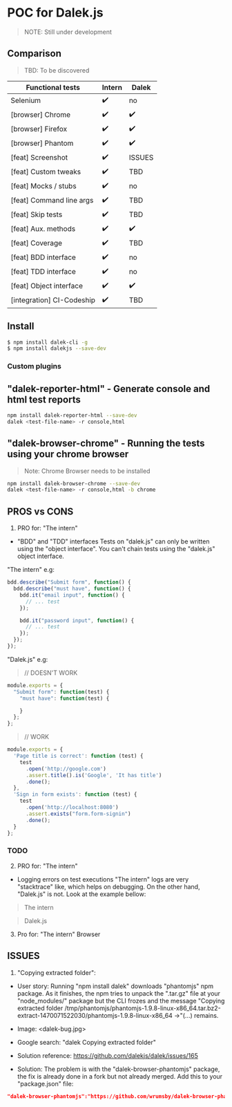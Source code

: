 # POC for Dalek.js
> NOTE: Still under development

## Comparison
> TBD: To be discovered

| Functional tests          | Intern              | Dalek
----------------------------|---------------------|-----------
| Selenium                  | :heavy_check_mark:  | no
| [browser] Chrome          | :heavy_check_mark:  | :heavy_check_mark:
| [browser] Firefox         | :heavy_check_mark:  | :heavy_check_mark:
| [browser] Phantom         | :heavy_check_mark:  | :heavy_check_mark:
| [feat] Screenshot         | :heavy_check_mark:  | ISSUES
| [feat] Custom tweaks      | :heavy_check_mark:  | TBD
| [feat] Mocks / stubs      | :heavy_check_mark:  | no
| [feat] Command line args  | :heavy_check_mark:  | TBD
| [feat] Skip tests         | :heavy_check_mark:  | TBD
| [feat] Aux. methods       | :heavy_check_mark:  | :heavy_check_mark:
| [feat] Coverage           | :heavy_check_mark:  | TBD
| [feat] BDD interface      | :heavy_check_mark:  | no
| [feat] TDD interface      | :heavy_check_mark:  | no
| [feat] Object interface   | :heavy_check_mark:  | :heavy_check_mark:
| [integration] CI-Codeship | :heavy_check_mark:  | TBD

## Install
```sh
$ npm install dalek-cli -g
$ npm install dalekjs --save-dev
```

### Custom plugins
## "dalek-reporter-html" - Generate console and html test reports
```sh
npm install dalek-reporter-html --save-dev
dalek <test-file-name> -r console,html
```

## "dalek-browser-chrome" - Running the tests using your chrome browser
> Note: Chrome Browser needs to be installed

```sh
npm install dalek-browser-chrome --save-dev
dalek <test-file-name> -r console,html -b chrome
```

## PROS vs CONS
1. PRO for: "The intern"
  - "BDD" and "TDD" interfaces
  Tests on "dalek.js" can only be written using the "object interface".
  You can't chain tests using the "dalek.js" object interface.

  "The intern" e.g:
  ```js
  bdd.describe("Submit form", function() {
    bdd.describe("must have", function() {
      bdd.it("email input", function() {
        // ... test
      });

      bdd.it("password input", function() {
        // ... test
      });
    });
  });
  ```
  "Dalek.js" e.g:

  > // DOESN'T WORK
  ```js
  module.exports = {
    "Submit form": function(test) {
      "must have": function(test) {

      }
    };
  };
  ```

  > // WORK
  ```js
  module.exports = {
    'Page title is correct': function (test) {
      test
        .open('http://google.com')
        .assert.title().is('Google', 'It has title')
        .done();
    },
    'Sign in form exists': function (test) {
      test
        .open('http://localhost:8080')
        .assert.exists("form.form-signin")
        .done();
    }
  };
  ```

### TODO
2. PRO for: "The intern"
  - Logging errors on test executions
  "The intern" logs are very "stacktrace" like, which helps on debugging.
  On the other hand, "Dalek.js" is not.
  Look at the example bellow:
  > The intern

  > Dalek.js

3. Pro for: "The intern" Browser

## ISSUES
1. "Copying extracted folder":
  - User story:
    Running "npm install dalek" downloads "phantomjs" npm package.
    As it finishes, the npm tries to unpack the ".tar.gz" file at your "node_modules/" package but the CLI frozes
    and the message "Copying extracted folder /tmp/phantomjs/phantomjs-1.9.8-linux-x86_64.tar.bz2-extract-1470071522030/phantomjs-1.9.8-linux-x86_64 ->"(...) remains.

  - Image: <dalek-bug.jpg>

  - Google search: "dalek Copying extracted folder"

  - Solution reference: https://github.com/dalekjs/dalek/issues/165

  - Solution:
  The problem is with the "dalek-browser-phantomjs" package, the fix is already done in a fork but not already merged.
  Add this to your "package.json" file:
  ```json
  "dalek-browser-phantomjs":"https://github.com/wrumsby/dalek-browser-phantomjs/tarball/b0b6c011eec55ea7da987461f6e1c79a6ab4bf6e"
  ```
